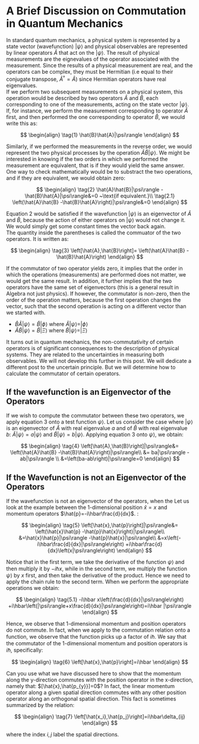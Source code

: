 # A Brief Discussion on Commutation in Quantum Mechanics
In standard quantum mechanics, a physical system is represented by a state vector (wavefunction) $|\psi\rangle$ and physical observables are represented by linear operators $\hat{A}$ that act on the $|\psi\rangle$. The result of physical measurements are the eignevalues of the operator associated with the measurement. Since the results of a physical measurement are real, and the operators can be complex, they must be Hermitian (i.e equal to their conjugate transpose, $\hat{A}^{\dagger}=\hat{A}$) since Hermitian operators have real eigenvalues.  
If we perform two subsequent measurements on a physical system, this operation would be described by two operators $\hat{A}$ and $\hat{B}$, each corresponding to one of the measurements, acting on the state vector $|\psi\rangle$. If, for instance, we perform the measurement corresponding to operator $\hat{A}$ first, and then performed the one corresponding to operator $\hat{B}$, we would write this as:

$$
\begin{align}
\tag{1}
\hat{B}\hat{A}|\psi\rangle
\end{align}
$$

Similarly, if we performed the measurements in the reverse order, we would represent the two physical processes by the operation $\hat{A}\hat{B}|\psi\rangle$. We might be interested in knowing if the two orders in which we performed the measurement are equivalent, that is if they would yield the same answer. One way to check mathematically would be to substract the two operations, and if they are equivalent, we would obtain zero:

$$
\begin{align}
  \tag{2}
    \hat{A}\hat{B}|\psi\rangle -\hat{B}\hat{A}|\psi\rangle&=0 ~\text{if equivalent.}\\
  \tag{2.1}
    \left(\hat{A}\hat{B} -\hat{B}\hat{A}\right)|\psi\rangle&=0 
\end{align}
$$

Equation 2 would be satisfied if the wavefunction $|\psi\rangle$ is an eigenvector of $\hat{A}$ and $\hat{B}$, because the action of either operators on $|\psi\rangle$ would not change it. We would simply get some constant times the vector back again.  
The quantity inside the parentheses is called the commuator of the two operators. It is written as:

$$
\begin{align}
\tag{3}
\left[\hat{A},\hat{B}\right]= \left(\hat{A}\hat{B} -\hat{B}\hat{A}\right)
\end{align}
$$

If the commutator of two operator yields zero, it implies that the order in which the operations (measurements) are performed does not matter, we would get the same result. In addition, it further implies that the two operators have the same set of eigenvectors (this is a general result in Algebra not just physics). If however, the commutator is non-zero, then the order of the operation matters, because the first operation changes the vector, such that the second operation is acting on a different vector than we started with.  

- $\hat{B}\hat{A}|\psi\rangle=\hat{B}|\phi\rangle$ where $\hat{A}|\psi\rangle=|\phi\rangle$
- $\hat{A}\hat{B}|\psi\rangle=\hat{B}|\Xi\rangle$ where $\hat{B}|\psi\rangle=|\Xi\rangle$

It turns out in quantum mechanics, the non-commutativity of certain operators is of significant consequences to the description of physical systems. They are related to the uncertainties in measuring both observables. We will not develop this further in this post. We will dedicate a different post to the uncertain principle. But we will determine how to calculate the commutator of certain operators.

## If the wavefunction is an Eigenvector of the Operators
If we wish to compute the commutator between these two operators, we apply equation 3 onto a test function $\psi\rangle$. Let us consider the case where $|\psi\rangle$ is an eigenvector of $\hat{A}$ with real eigenvalue $a$ and of $\hat{B}$ with real eigenvalue $b$: $\hat{A}|\psi\rangle=a|\psi\rangle$ and $\hat{B}|\psi\rangle=b|\psi\rangle$. Applying equation 3 onto $\psi\rangle$, we obtain:

$$
\begin{align}
\tag{4}
\left[\hat{A},\hat{B}\right]|\psi\rangle&= \left(\hat{A}\hat{B} -\hat{B}\hat{A}\right)|\psi\rangle\\
&= ba|\psi\rangle -ab|\psi\rangle \\
&=\left(ba-ab\right)|\psi\rangle=0
\end{align}
$$ 

## If the Wavefunction is not an Eigenvector of the Operators
If the wavefunction is not an eigenvector of the operators, when the Let us look at the example between the 1-dimensional position $\hat{x}=x$ and momentum operators $\hat{p}=-i\hbar\frac{d}{dx}$. :

$$
\begin{align}
\tag{5}
\left[\hat{x},\hat{p}\right]|\psi\rangle&= \left(\hat{x}\hat{p} -\hat{p}\hat{x}\right)|\psi\rangle\\
&=\hat{x}\hat{p}|\psi\rangle -\hat{p}\hat{x}|\psi\rangle\\
&=x\left(-i\hbar\frac{d}{dx}|\psi\rangle\right) +i\hbar\frac{d}{dx}\left(x|\psi\rangle\right)
\end{align}
$$

Notice that in the first term, we take the derivative of the function $\psi\rangle$ and then multiply it by $-i\hbar x$, while in the second term, we multiply the function $\psi\rangle$ by $x$ first, and then take the derivative of the product. Hence we need to apply the chain rule to the second term. When we perform the appropriate operations we obtain: 

$$
\begin{align}
\tag{5.1}
-i\hbar x\left(\frac{d}{dx}|\psi\rangle\right) +i\hbar\left(|\psi\rangle+x\frac{d}{dx}|\psi\rangle\right)=i\hbar |\psi\rangle
\end{align}
$$

Hence, we observe that 1-dimensional momentum and position operators do not commute. In fact, when we apply to the commutation relation onto a function, we observe that the function picks up a factor of $i\hbar$. We say that the commutator of the 1-dimensional momentum and position operators is $i\hbar$, specifically:

$$
\begin{align}
\tag{6}
\left[\hat{x},\hat{p}\right]=i\hbar
\end{align}
$$

Can you use what we have discussed here to show that the momentum along the y-direction commutes with the position operator in the x-direction, namely that: $[\hat{x},\hat{p_{y}}]=0$? In fact, the linear momentum operator along a given spatial direction commutes with any other position operator along an orthogonal spatial direction. This fact is sometimes summarized by the relation:

$$
\begin{align}
\tag{7}
\left[\hat{x_i},\hat{p_j}\right]=i\hbar\delta_{ij}
\end{align}
$$

where the index $i,j$ label the spatial directions.
